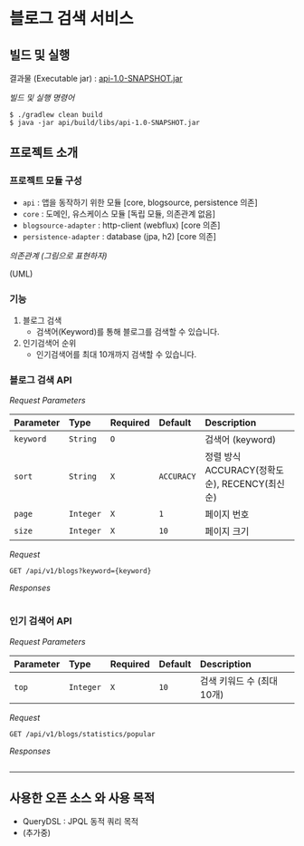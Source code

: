 # 블로그 검색 서비스

## 빌드 및 실행

결과물 (Executable jar) : [api-1.0-SNAPSHOT.jar]()

*빌드 및 실행 명령어*

```shell
$ ./gradlew clean build
$ java -jar api/build/libs/api-1.0-SNAPSHOT.jar
```

## 프로젝트 소개

### 프로젝트 모듈 구성

- `api` : 앱을 동작하기 위한 모듈 [core, blogsource, persistence 의존]
- `core` : 도메인, 유스케이스 모듈 [독립 모듈, 의존관계 없음]
- `blogsource-adapter` : http-client (webflux) [core 의존]
- `persistence-adapter` : database (jpa, h2) [core 의존]

*의존관계 (그림으로 표현하자)*

(UML)

### 기능

1. 블로그 검색
    - 검색어(Keyword)를 통해 블로그를 검색할 수 있습니다.
2. 인기검색어 순위
    - 인기검색어를 최대 10개까지 검색할 수 있습니다.

### 블로그 검색 API

*Request Parameters*

| Parameter | Type      | Required | Default    | Description                        |
|:----------|:----------|:---------|:-----------|:-----------------------------------|
| `keyword` | `String`  | `O`      |            | 검색어 (keyword)                      |
| `sort`    | `String`  | `X`      | `ACCURACY` | 정렬 방식 ACCURACY(정확도순), RECENCY(최신순) |
| `page`    | `Integer` | `X`      | `1`        | 페이지 번호                             |
| `size`    | `Integer` | `X`      | `10`       | 페이지 크기                             |

*Request*

```http request
GET /api/v1/blogs?keyword={keyword}
```

*Responses*

```json

```

### 인기 검색어 API

*Request Parameters*

| Parameter | Type      | Required | Default | Description       |
|:----------|:----------|:---------|:--------|:------------------|
| `top`     | `Integer` | `X`      | `10`    | 검색 키워드 수 (최대 10개) |

*Request*

```http request
GET /api/v1/blogs/statistics/popular
```

*Responses*

```json

```

---

## 사용한 오픈 소스 와 사용 목적

- QueryDSL : JPQL 동적 쿼리 목적
- (추가중)